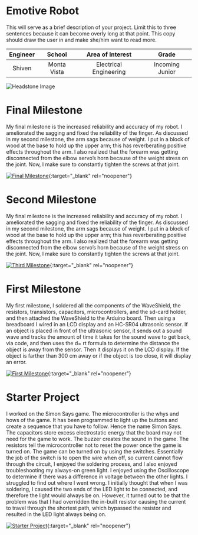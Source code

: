 ﻿# Emotive Robot
This will serve as a brief description of your project. Limit this to three sentences because it can become overly long at that point. This copy should draw the user in and make she/him want to read more.

| **Engineer** | **School** | **Area of Interest** | **Grade** |
|:--:|:--:|:--:|:--:|
| Shiven | Monta Vista | Electrical Engineering | Incoming Junior

![Headstone Image](https://lh3.googleusercontent.com/pw/AM-JKLXDup6e4WkFGuUA2uXlTGvdqtQN5gzSGLogjFB3K6ypCvvZT73b53kSLDGUUHYaue1QZz8hVeajVRTOK5ZZz0unGi_ima-w1Y3ee0w2Xp5JebJXRRFdFiD_F9piFprIo55cYy_-cKI2SmA_zjM6H_MM=w741-h740-no?authuser=0)
  
# Final Milestone
My final milestone is the increased reliability and accuracy of my robot. I ameliorated the sagging and fixed the reliability of the finger. As discussed in my second milestone, the arm sags because of weight. I put in a block of wood at the base to hold up the upper arm; this has reverberating positive effects throughout the arm. I also realized that the forearm was getting disconnected from the elbow servo’s horn because of the weight stress on the joint. Now, I make sure to constantly tighten the screws at that joint. 

[![Final Milestone](https://res.cloudinary.com/marcomontalbano/image/upload/v1612573869/video_to_markdown/images/youtube--F7M7imOVGug-c05b58ac6eb4c4700831b2b3070cd403.jpg )](https://www.youtube.com/watch?v=F7M7imOVGug&feature=emb_logo "Final Milestone"){:target="_blank" rel="noopener"}

# Second Milestone
My final milestone is the increased reliability and accuracy of my robot. I ameliorated the sagging and fixed the reliability of the finger. As discussed in my second milestone, the arm sags because of weight. I put in a block of wood at the base to hold up the upper arm; this has reverberating positive effects throughout the arm. I also realized that the forearm was getting disconnected from the elbow servo’s horn because of the weight stress on the joint. Now, I make sure to constantly tighten the screws at that joint.

[![Third Milestone](https://i3.ytimg.com/vi/Ip_CgZjYmK0/maxresdefault.jpg)](https://www.youtube.com/watch?v=Ip_CgZjYmK0){:target="_blank" rel="noopener"}
# First Milestone
  

My first milestone, I soldered all the components of the WaveShield, the resistors, transistors, capacitors, microcontrollers, and the sd-card holder, and then attached the WaveShield to the Arduino board. Then using a breadboard I wired in an LCD display and an HC-SR04 ultrasonic sensor. If an object is placed in front of the ultrasonic sensor, it sends out a sound wave and tracks the amount of time it takes for the sound wave to get back, via code, and then uses the d= rt formula to determine the distance the object is away from the sensor. Then it displays it on the LCD display. If the object is farther than 300 cm away or if the object is too close, it will display an error.

[![First Milestone](http://i3.ytimg.com/vi/vfiYjMxOjVo/hqdefault.jpg)](https://youtu.be/vfiYjMxOjVo?list=PLe-u_DjFx7ety6PBV7EGy1wbiB0mTp2jW "First Milestone"){:target="_blank" rel="noopener"}

# Starter Project
  

I worked on the Simon Says game. The microcontroller is the whys and hows of the game. It has been programmed to light up the buttons and create a sequence that you have to follow. Hence the name Simon Says. The capacitors store excess electrostatic energy that the board may not need for the game to work. The buzzer creates the sound in the game. The resistors tell the microcontroller not to reset the power once the game is turned on. The game can be turned on by using the switches. Essentially the job of the switch is to open the wire when off, so current cannot flow through the circuit, I enjoyed the soldering process, and I also enjoyed troubleshooting my always-on green light. I enjoyed using the Oscilloscope to determine if there was a difference in voltage between the other lights. I struggled to find out where I went wrong. I initially thought that when I was soldering, I caused the two ends of the LED light to be connected, and therefore the light would always be on. However, it turned out to be that the problem was that I had overridden the in-built resistor causing the current to travel through the shortest path, which bypassed the resistor and resulted in the LED light always being on.


[![Starter Project](https://i3.ytimg.com/vi/UZ5jQw0zDd4/maxresdefault.jpg)](https://www.youtube.com/watch?v=UZ5jQw0zDd4&list=PLe-u_DjFx7ety6PBV7EGy1wbiB0mTp2jW&index=7 "First Milestone"){:target="_blank" rel="noopener"}



